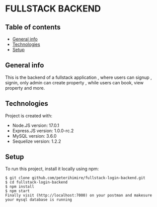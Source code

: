 # FULLSTACK BACKEND

## Table of contents

- [General info](#general-info)
- [Technologies](#technologies)
- [Setup](#setup)
<!-- - [Sources](#sources)
- [Demo](#demo) -->

## General info

This is the backend of a fullstack application , where users can signup , signin, only admin can create property , while users can book, view property and more.

## Technologies

Project is created with:

- Node.JS version: 17.0.1
- Express.JS version: 1.0.0-rc.2
- MySQL version: 3.6.0
- Sequelize version: 1.2.2

## Setup

To run this project, install it locally using npm:

```
$ git clone github.com/peterihimire/fullstack-login-backend.git
$ cd fullstack-login-backend
$ npm install
$ npm start
Finally visit (http://localhost:7000) on your postman and makesure your mysql database is running
```

<!-- ## Sources

This app is inspired by vasiti webapp project. [@vasiti](https://www.vasiti.com) -->

<!-- ## Demo

You can view the live demo of this application by visiting this [link](https://vasitiexperience.netlify.app) -->
